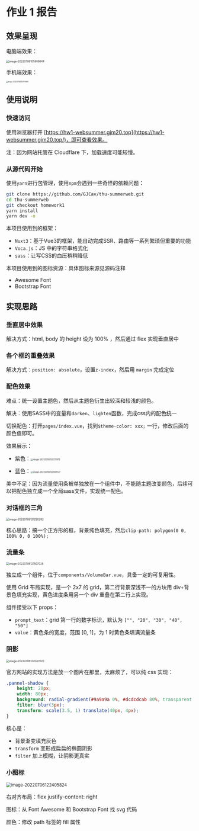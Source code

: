 # 作业 1 报告

## 效果呈现

电脑端效果：

<img src="D:\computer\project\thu-summerweb\.typora\image-20220706105809844.png" alt="image-20220706105809844" style="zoom:50%;" />



手机端效果：

<img src="D:\computer\project\thu-summerweb\.typora\image-20220706113704845.png" alt="image-20220706113704845" style="zoom:30%;" />



## 使用说明

### 快速访问

使用浏览器打开 [https://hw1-websummer.gjm20.top](https://hw1-websummer.gjm20.top/)，即可查看效果。

注：因为网站托管在 Cloudflare 下，加载速度可能较慢。



### 从源代码开始

使用`yarn`进行包管理，使用`npm`会遇到一些奇怪的依赖问题：

```bash
git clone https://github.com/GJCav/thu-summerweb.git
cd thu-summerweb
git checkout homework1
yarn install
yarn dev -o
```



本项目使用到的框架：

* `Nuxt3`：基于Vue3的框架，能自动完成SSR、路由等一系列繁琐但重要的功能
* `Voca.js`：JS 中的字符串格式化
* `sass`：让写CSS的血压稍稍降低



本项目使用到的图标资源：具体图标来源见源码注释

* Awesome Font
* Bootstrap Font



## 实现思路

### 垂直居中效果

解决方式：html, body 的 height 设为 100% ，然后通过 flex 实现垂直居中



### 各个框的重叠效果

解决方式：`position: absolute`，设置`z-index`，然后用 `margin` 完成定位



### 配色效果

难点：统一设置主题色，然后从主题色衍生出较深和较浅的颜色。

解决：使用SASS中的变量和`darken`、`lighten`函数，完成css内的配色统一

切换配色：打开`pages/index.vue`，找到`$theme-color: xxx;` 一行，修改后面的颜色值即可。

效果展示：

* 紫色：<img src="D:\computer\project\thu-summerweb\.typora\image-20220706120721975.png" alt="image-20220706120721975" style="zoom:40%;" />

* 蓝色：<img src="D:\computer\project\thu-summerweb\.typora\image-20220706120931527.png" alt="image-20220706120931527" style="zoom:40%;" />

 美中不足：因为流量使用条被单独放在一个组件中，不能随主题改变颜色，后续可以把配色独立成一个全局sass文件，实现统一配色。



### 对话框的三角

<img src="D:\computer\project\thu-summerweb\.typora\image-20220706121250282.png" alt="image-20220706121250282" style="zoom:50%;" />

核心思路：搞一个正方形的框，背景纯色填充，然后`clip-path: polygon(0 0, 100% 0, 0 100%);`



### 流量条

<img src="D:\computer\project\thu-summerweb\.typora\image-20220706121507028.png" alt="image-20220706121507028" style="zoom:50%;" />

独立成一个组件，位于`components/VolumeBar.vue`，具备一定的可复用性。

使用 Grid 布局实现，是一个 2x7 的 grid，第二行背景深浅不一的方块用 div+背景色填充实现，黄色进度条用另一个 div 重叠在第二行上实现。

组件接受以下 props：

* `prompt_text`：grid 第一行的数字标识，默认为 `["", "20", "30", "40", "50"]`
* `value`：黄色条的宽度，范围 [0, 1]，为 1 时黄色条填满流量条



### 阴影

<img src="D:\computer\project\thu-summerweb\.typora\image-20220706122047620.png" alt="image-20220706122047620" style="zoom:50%;" />

官方网站的实现方法是放一个图片在那里，太麻烦了，可以纯 css 实现：

```css
.pannel-shadow {
    height: 20px;
    width: 80px;
    background: radial-gradient(#9a9a9a 0%, #dcdcdcab 80%, transparent 100%);
    filter: blur(3px);
    transform: scale(3.5, 1) translate(40px, 4px);
}
```

核心是：

* 背景渐变填充灰色
* `transform`  变形成扁扁的椭圆阴影
* `filter` 加上模糊，让阴影更真实



### 小图标

<img src="D:\computer\project\thu-summerweb\.typora\image-20220706122405824.png" alt="image-20220706122405824" style="zoom:80%;" />

右对齐布局：flex justify-content: right

图标：从 Font Awesome 和 Bootstrap Font 找 svg 代码

颜色：修改 path 标签的 fill 属性